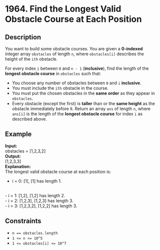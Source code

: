 # 1964. Find the Longest Valid Obstacle Course at Each Position

## Description

You want to build some obstacle courses. You are given a **0-indexed** integer array `obstacles` of length `n`, where `obstacles[i]` describes the height of the `ith` obstacle.

For every index `i` between `0` and `n - 1` (**inclusive**), find the length of the **longest obstacle course** in `obstacles` such that:

- You choose any number of obstacles between `0` and `i` **inclusive**.
- You must include the `ith` obstacle in the course.
- You must put the chosen obstacles in the **same order** as they appear in `obstacles`.
- Every obstacle (except the first) is **taller** than or the **same height** as the obstacle immediately before it.
Return an array `ans` of length `n`, where `ans[i]` is the length of the **longest obstacle course** for index `i` as described above.

## Example

**Input:**  
obstacles = [1,2,3,2]
<br>
**Output:**
<br>
[1,2,3,3]
<br>
**Explanation:**
<br>
The longest valid obstacle course at each position is:
<br>
- i = 0: [1], [1] has length 1.
<br>
- i = 1: [1,2], [1,2] has length 2.
<br>
- i = 2: [1,2,3], [1,2,3] has length 3.
<br>
- i = 3: [1,2,3,2], [1,2,2] has length 3.

## Constraints

- `n == obstacles.length`
- `1 <= n <= 10^5`
- `1 <= obstacles[i] <= 10^7`
